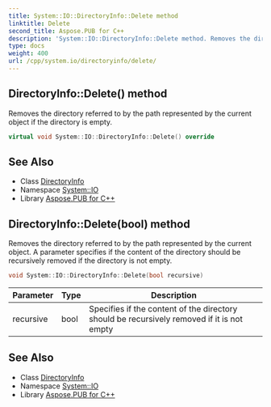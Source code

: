 ```yaml
---
title: System::IO::DirectoryInfo::Delete method
linktitle: Delete
second_title: Aspose.PUB for C++
description: 'System::IO::DirectoryInfo::Delete method. Removes the directory referred to by the path represented by the current object if the directory is empty in C++.'
type: docs
weight: 400
url: /cpp/system.io/directoryinfo/delete/
---
```

## DirectoryInfo::Delete() method


Removes the directory referred to by the path represented by the current object if the directory is empty.

```cpp
virtual void System::IO::DirectoryInfo::Delete() override
```

## See Also

* Class [DirectoryInfo](../)
* Namespace [System::IO](../../)
* Library [Aspose.PUB for C++](../../../)
## DirectoryInfo::Delete(bool) method


Removes the directory referred to by the path represented by the current object. A parameter specifies if the content of the directory should be recursively removed if the directory is not empty.

```cpp
void System::IO::DirectoryInfo::Delete(bool recursive)
```


| Parameter | Type | Description |
| --- | --- | --- |
| recursive | bool | Specifies if the content of the directory should be recursively removed if it is not empty |

## See Also

* Class [DirectoryInfo](../)
* Namespace [System::IO](../../)
* Library [Aspose.PUB for C++](../../../)
